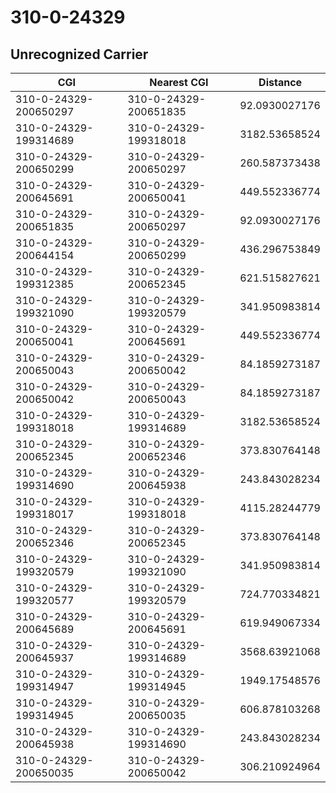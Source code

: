 # 310-0-24329
## Unrecognized Carrier


| CGI | Nearest CGI | Distance |
|-----|-------------|----------|
| 310-0-24329-200650297 | 310-0-24329-200651835 | 92.0930027176 |
| 310-0-24329-199314689 | 310-0-24329-199318018 | 3182.53658524 |
| 310-0-24329-200650299 | 310-0-24329-200650297 | 260.587373438 |
| 310-0-24329-200645691 | 310-0-24329-200650041 | 449.552336774 |
| 310-0-24329-200651835 | 310-0-24329-200650297 | 92.0930027176 |
| 310-0-24329-200644154 | 310-0-24329-200650299 | 436.296753849 |
| 310-0-24329-199312385 | 310-0-24329-200652345 | 621.515827621 |
| 310-0-24329-199321090 | 310-0-24329-199320579 | 341.950983814 |
| 310-0-24329-200650041 | 310-0-24329-200645691 | 449.552336774 |
| 310-0-24329-200650043 | 310-0-24329-200650042 | 84.1859273187 |
| 310-0-24329-200650042 | 310-0-24329-200650043 | 84.1859273187 |
| 310-0-24329-199318018 | 310-0-24329-199314689 | 3182.53658524 |
| 310-0-24329-200652345 | 310-0-24329-200652346 | 373.830764148 |
| 310-0-24329-199314690 | 310-0-24329-200645938 | 243.843028234 |
| 310-0-24329-199318017 | 310-0-24329-199318018 | 4115.28244779 |
| 310-0-24329-200652346 | 310-0-24329-200652345 | 373.830764148 |
| 310-0-24329-199320579 | 310-0-24329-199321090 | 341.950983814 |
| 310-0-24329-199320577 | 310-0-24329-199320579 | 724.770334821 |
| 310-0-24329-200645689 | 310-0-24329-200645691 | 619.949067334 |
| 310-0-24329-200645937 | 310-0-24329-199314689 | 3568.63921068 |
| 310-0-24329-199314947 | 310-0-24329-199314945 | 1949.17548576 |
| 310-0-24329-199314945 | 310-0-24329-200650035 | 606.878103268 |
| 310-0-24329-200645938 | 310-0-24329-199314690 | 243.843028234 |
| 310-0-24329-200650035 | 310-0-24329-200650042 | 306.210924964 |

